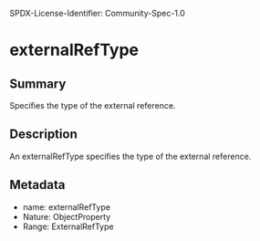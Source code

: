 SPDX-License-Identifier: Community-Spec-1.0

# externalRefType

## Summary

Specifies the type of the external reference.

## Description

An externalRefType specifies the type of the external reference.

## Metadata

- name: externalRefType
- Nature: ObjectProperty
- Range: ExternalRefType

